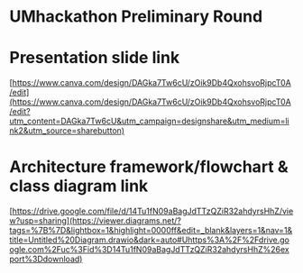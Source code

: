 # UMhackathon Preliminary Round
# Presentation slide link
[https://www.canva.com/design/DAGka7Tw6cU/zOik9Db4QxohsvoRjpcT0A/edit](https://www.canva.com/design/DAGka7Tw6cU/zOik9Db4QxohsvoRjpcT0A/edit?utm_content=DAGka7Tw6cU&utm_campaign=designshare&utm_medium=link2&utm_source=sharebutton)

# Architecture framework/flowchart & class diagram link
[https://drive.google.com/file/d/14Tu1fN09aBagJdTTzQZiR32ahdyrsHhZ/view?usp=sharing](https://viewer.diagrams.net/?tags=%7B%7D&lightbox=1&highlight=0000ff&edit=_blank&layers=1&nav=1&title=Untitled%20Diagram.drawio&dark=auto#Uhttps%3A%2F%2Fdrive.google.com%2Fuc%3Fid%3D14Tu1fN09aBagJdTTzQZiR32ahdyrsHhZ%26export%3Ddownload)
